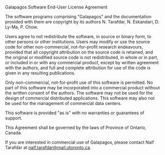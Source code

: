 Galapagos Software End-User License Agreement

The software programs comprising "Galapagos" and the documentation provided with them are copyright by its authors N. Tarafdar, N. Eskandari, D. Ly-Ma, P. Chow.

Users agree to not redistribute the software, in source or binary form, to other persons or other institutions. Users may modify or use the source code for other non-commercial, not-for-profit research endeavours, provided that all copyright attribution on the source code is retained, and the original or modified source code is not redistributed, in whole or in part, or included in or with any commercial product, except by written agreement with the authors, and full and complete attribution for use of the code is given in any resulting publications. 

Only non-commercial, not-for-profit use of this software is permitted. No part of this software may be incorporated into a commercial product without the written consent of the authors. The software may not be used for the design of commercial distributed applications. This software may also not be used for the management of commercial data centers.

This software is provided "as is" with no warranties or guarantees of support. 

This Agreement shall be governed by the laws of Province of Ontario, Canada.

If you are interested in commercial use of Galapagos, please contact Naif Tarafdar at naif.tarafdar@mail.utoronto.ca.
